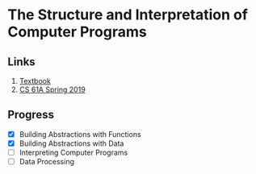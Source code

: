 # The Structure and Interpretation of Computer Programs

## Links
1. [Textbook](https://composingprograms.com/)
2. [CS 61A Spring 2019](https://inst.eecs.berkeley.edu/~cs61a/sp19/)

## Progress
- [x] Building Abstractions with Functions
- [x] Building Abstractions with Data
- [ ] Interpreting Computer Programs
- [ ] Data Processing
